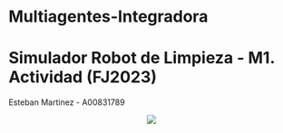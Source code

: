 # Multiagentes-Integradora

# **Simulador Robot de Limpieza - M1. Actividad (FJ2023)**

Esteban Martinez - A00831789

<center>
<img src=https://topesdegama.com/app/uploads-topesdegama.com/2022/02/robot-aspiradora-roomba.jpg?x=480&y=375&quality=40 />
</center>

